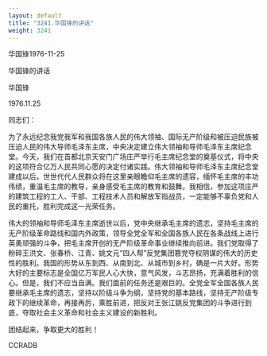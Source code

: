 ```yaml
---
layout: default
title: "3241.华国锋的讲话"
weight: 3241
---
```


华国锋1976-11-25

华国锋的讲话

华国锋

1976.11.25

同志们：

为了永远纪念我党我军和我国各族人民的伟大领袖、国际无产阶级和被压迫民族被压迫人民的伟大导师毛泽东主席，中央决定建立伟大领袖和导师毛泽东主席纪念堂。今天，我们在首都北京天安门广场庄严举行毛主席纪念堂的奠基仪式，将中央的这项符合亿万人民共同心愿的决定付诸实践。伟大领袖和导师毛泽东主席纪念堂建成以后，世世代代人民群众将在这里亲眼瞻仰毛主席的遗容，缅怀毛主席的丰功伟绩，重温毛主席的教导，亲身感受毛主席的教育和鼓舞。我相信，参加这项庄严的建筑工程的工人、干部、工程技术人员和解放军指战员，一定能够不辜负党和人民的重托，胜利完成这一光荣任务。

伟大的领袖和导师毛泽东主席逝世以后，党中央继承毛主席的遗志，坚持毛主席的无产阶级革命路线和国内外政策，领导全党全军和全国各族人民在各条战线上进行英勇顽强的斗争，把毛主席开创的无产阶级革命事业继续推向前进。我们党取得了粉碎王洪文、张春桥、江青、姚文元“四人帮”反党集团篡党夺权阴谋的伟大的历史性的胜利。我国的形势从东到西、从南到北、从城市到乡村，确是一片大好。形势大好的主要标志是全国亿万军民人心大快，意气风发，斗志昂扬，充满着胜利的信心。但是，我们不应当自满。我们面前的任务还是艰巨的。全党全军全国各族人民要继承毛主席的遗志，坚持以阶级斗争为纲，坚持党的基本路线，坚持无产阶级专政下的继续革命，再接再厉，乘胜前进，把反对王张江姚反党集团的斗争进行到底，夺取社会主义革命和社会主义建设的新胜利。

团结起来，争取更大的胜利！

CCRADB

